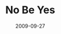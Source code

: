 ---
layout: message
category: message
series: "Commitment"
title: "No Be Yes"
date: 2009-09-27
audio-description: "Brian Tome discusses why we must respond to the greatest commitment ever made - the one God has made to us."
audio: "http://s3.amazonaws.com/crossroadsaudiomessages/Commitment3.mp3"
audio-title: "No Be Yes"
audio-duration: "28&#58;53"
notes-description: " "
notes: "http://www.crossroads.net/players/media/hq/SN_09_26-27_09.pdf "
notes-title: "No Be Yes (Study Notes)"
program-description: ""
program: "http://www.crossroads.net/players/media/hq/0926_27Program.pdf"
program-title: "No Be Yes (Program)"
video-description: "Brian Tome shares why we need to respond to the greatest commitment ever made - the one God has made to us."
video-title: "No Be Yes"
video: "https://s3.amazonaws.com/crossroadsvideomessages/Commitment3.mp4"
video-poster: "https://www.crossroads.net/uploadedfiles/Commitment3-still.jpg"
---
